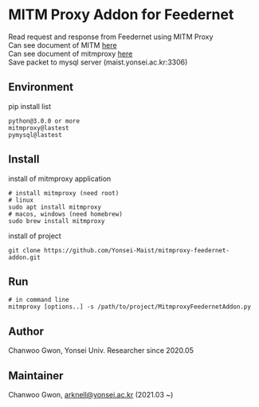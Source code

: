 # MITM Proxy Addon for Feedernet
Read request and response from Feedernet using MITM Proxy  
Can see document of MITM [here](https://en.wikipedia.org/wiki/Man-in-the-middle_attack)  
Can see document of mitmproxy [here](https://mitmproxy.org/)  
Save packet to mysql server (maist.yonsei.ac.kr:3306)

## Environment
pip install list
```
python@3.0.0 or more
mitmproxy@lastest
pymysql@lastest
```
## Install
install of mitmproxy application
```
# install mitmproxy (need root)
# linux
sudo apt install mitmproxy
# macos, windows (need homebrew)
sudo brew install mitmproxy
```
install of project
```
git clone https://github.com/Yonsei-Maist/mitmproxy-feedernet-addon.git
```
## Run
```
# in command line
mitmproxy [options..] -s /path/to/project/MitmproxyFeedernetAddon.py
```

## Author
Chanwoo Gwon, Yonsei Univ. Researcher since 2020.05
## Maintainer
Chanwoo Gwon, arknell@yonsei.ac.kr (2021.03 ~)
